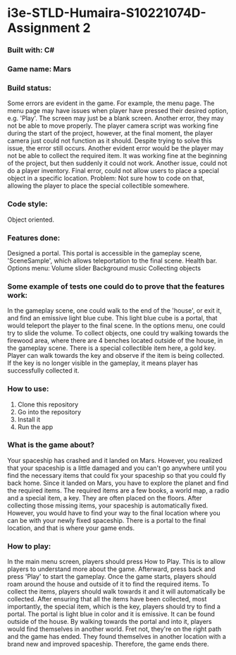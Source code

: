 # i3e-STLD-Humaira-S10221074D-Assignment 2
### Built with: C#
### Game name: Mars
### Build status: 
Some errors are evident in the game. For example, the menu page. The menu page may have issues when player have pressed their desired option, e.g. 'Play'. The screen may just be a blank screen. Another error, they may not be able to move properly. The player camera script was working fine during the start of the project, however, at the final moment, the player camera just could not function as it should. Despite trying to solve this issue, the error still occurs. Another evident error would be the player may not be able to collect the required item. It was working fine at the beginning of the project, but then suddenly it could not work. Another issue, could not do a player inventory. Final error, could not allow users to place a special object in a specific location. Problem: Not sure how to code on that, allowing the player to place the special collectible somewhere.
### Code style:
Object oriented.
### Features done:
Designed a portal. This portal is accessible in the gameplay scene, 'SceneSample', which allows teleportation to the final scene.
Health bar.
Options menu: Volume slider
Background music
Collecting objects
### Some example of tests one could do to prove that the features work:
In the gameplay scene, one could walk to the end of the 'house', or exit it, and find an emissive light blue cube. This light blue cube is a portal, that would teleport the player to the final scene.
In the options menu, one could try to slide the volume.
To collect objects, one could try walking towards the firewood area, where there are 4 benches located outside of the house, in the gameplay scene. There is a special collectible item here, a gold key. Player can walk towards the key and observe if the item is being collected. If the key is no longer visible in the gameplay, it means player has successfully collected it.
### How to use:
1. Clone this repository
2. Go into the repository
3. Install it
4. Run the app
### What is the game about?
Your spaceship has crashed and it landed on Mars. However, you realized that your spaceship is a little damaged and you can't go anywhere until you find the necessary items that could fix your spaceship so that you could fly back home. Since it landed on Mars, you have to explore the planet and find the required items. The required items are a few books, a world map, a radio and a special item, a key. They are often placed on the floors. After collecting those missing items, your spaceship is automatically fixed. However, you would have to find your way to the final location where you can be with your newly fixed spaceship. There is a portal to the final location, and that is where your game ends.
### How to play:
In the main menu screen, players should press How to Play. This is to allow players to understand more about the game. Afterward, press back and press 'Play' to start the gameplay.
Once the game starts, players should roam around the house and outside of it to find the required items. To collect the items, players should walk towards it and it will automatically be collected.
After ensuring that all the items have been collected, most importantly, the special item, which is the key, players should try to find a portal. The portal is light blue in color and it is emissive. It can be found outside of the house. 
By walking towards the portal and into it, players would find themselves in another world. Fret not, they're on the right path and the game has ended. They found themselves in another location with a brand new and improved spaceship. Therefore, the game ends there.
